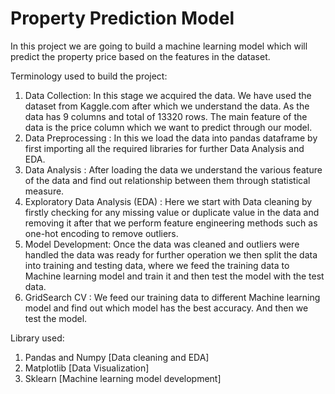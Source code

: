 # Property Prediction Model

In this project we are going to build a machine learning model which will predict the property price based on the features in the dataset.

Terminology used to build the project:

1. Data Collection: In this stage we acquired the data. We have used the dataset from Kaggle.com after which we understand the data. As the data has 9 columns and total of 13320 rows. The main feature of the data is the price column which we want to predict through our model.
2. Data Preprocessing : In this we load the data into pandas dataframe by first importing all the required libraries for further Data Analysis and EDA.
3. Data Analysis : After loading the data we understand the various feature of the data and find out relationship between them through statistical measure.
4. Exploratory Data Analysis (EDA) : Here we start with Data cleaning by firstly checking for any missing value or duplicate value in the data and removing it after that we perform feature engineering methods such as one-hot encoding to remove outliers.
5. Model Development: Once the data was cleaned and outliers were handled the data was ready for further operation we then split the data into training and testing data, where we feed the training data to Machine learning model and train it and then test the model with the test data.
6. GridSearch CV : We feed our training data to different Machine learning model and find out which model has the best accuracy. And then we test the model.

Library used:
1. Pandas and Numpy [Data cleaning and EDA]
2. Matplotlib [Data Visualization]
3. Sklearn [Machine learning model development]



